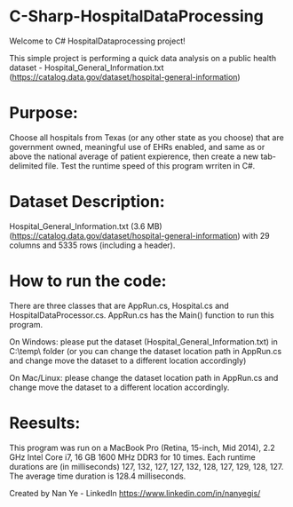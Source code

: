 # C-Sharp-HospitalDataProcessing
Welcome to C# HospitalDataprocessing project!


This simple project is performing a quick data analysis on a public health dataset - Hospital_General_Information.txt (https://catalog.data.gov/dataset/hospital-general-information)

# Purpose:
Choose all hospitals from Texas (or any other state as you choose) that are government owned, meaningful use of EHRs enabled, and same as or above the national average of patient expierence, then create a new tab-delimited file. Test the runtime speed of this program wrriten in C#.

# Dataset Description:
Hospital_General_Information.txt (3.6 MB) (https://catalog.data.gov/dataset/hospital-general-information) with 29 columns and 5335 rows (including a header).

# How to run the code:
There are three classes that are AppRun.cs, Hospital.cs and HospitalDataProcessor.cs. AppRun.cs has the Main() function to run this program.

On Windows: please put the dataset (Hospital_General_Information.txt) in C:\temp\ folder (or you can change the dataset location path in AppRun.cs and change move the dataset to a different location accordingly)

On Mac/Linux: please change the dataset location path in AppRun.cs and change move the dataset to a different location accordingly.

# Reesults:
This program was run on a MacBook Pro (Retina, 15-inch, Mid 2014), 2.2 GHz Intel Core i7, 16 GB 1600 MHz DDR3 for 10 times.
Each runtime durations are (in milliseconds) 127, 132, 127, 127, 132, 128, 127, 129, 128, 127. The average time duration is 128.4 milliseconds.

Created by Nan Ye - LinkedIn https://www.linkedin.com/in/nanyegis/
